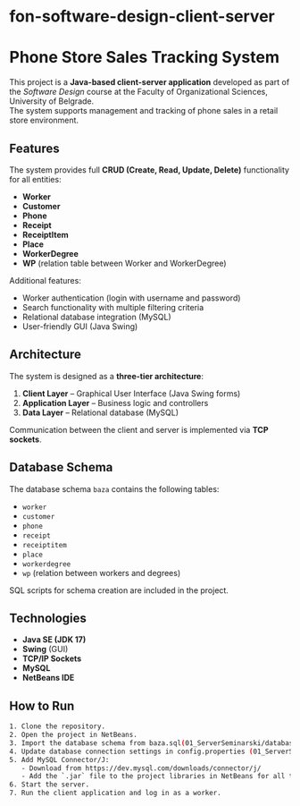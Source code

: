 # fon-software-design-client-server
# Phone Store Sales Tracking System

This project is a **Java-based client-server application** developed as part of the *Software Design* course at the Faculty of Organizational Sciences, University of Belgrade.  
The system supports management and tracking of phone sales in a retail store environment.

## Features
The system provides full **CRUD (Create, Read, Update, Delete)** functionality for all entities:

- **Worker**
- **Customer**
- **Phone**
- **Receipt**
- **ReceiptItem**
- **Place**
- **WorkerDegree**
- **WP** (relation table between Worker and WorkerDegree)

Additional features:
- Worker authentication (login with username and password)
- Search functionality with multiple filtering criteria
- Relational database integration (MySQL)
- User-friendly GUI (Java Swing)

## Architecture
The system is designed as a **three-tier architecture**:
1. **Client Layer** – Graphical User Interface (Java Swing forms)
2. **Application Layer** – Business logic and controllers
3. **Data Layer** – Relational database (MySQL)

Communication between the client and server is implemented via **TCP sockets**.

## Database Schema
The database schema `baza` contains the following tables:
- `worker`
- `customer`
- `phone`
- `receipt`
- `receiptitem`
- `place`
- `workerdegree`
- `wp` (relation between workers and degrees)

SQL scripts for schema creation are included in the project.

## Technologies
- **Java SE (JDK 17)**
- **Swing** (GUI)
- **TCP/IP Sockets**
- **MySQL**
- **NetBeans IDE**

## How to Run
```bash
1. Clone the repository.
2. Open the project in NetBeans.
3. Import the database schema from baza.sql(01_ServerSeminarski/database) into MySQL.
4. Update database connection settings in config.properties (01_ServerSeminarski/config)
5. Add MySQL Connector/J:
   - Download from https://dev.mysql.com/downloads/connector/j/
   - Add the `.jar` file to the project libraries in NetBeans for all three modules (01_CommonSeminarski, 01_ClientSeminarski, 01_ServerSeminarski).
6. Start the server.
7. Run the client application and log in as a worker.
